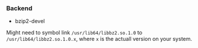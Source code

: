 ### Backend

- bzip2-devel

Might need to symbol link `/usr/lib64/libbz2.so.1.0` to `/usr/lib64/libbz2.so.1.0.x`, where `x` is the actuall version on your system.
